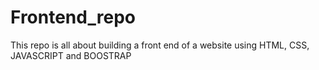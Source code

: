 # Frontend_repo
This repo is all about building a front end of a website using HTML, CSS, JAVASCRIPT and BOOSTRAP
